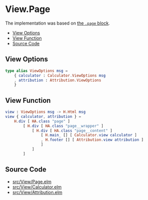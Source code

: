 # View.Page

The implementation was based on [the `.page` block](../../prototype/blocks/page.md).

- [View Options](#view-options)
- [View Function](#view-function)
- [Source Code](#source-code)

## View Options

```elm
type alias ViewOptions msg =
    { calculator : Calculator.ViewOptions msg
    , attribution : Attribution.ViewOptions
    }
```

## View Function

```elm
view : ViewOptions msg -> H.Html msg
view { calculator, attribution } =
    H.div [ HA.class "page" ]
        [ H.div [ HA.class "page__wrapper" ]
            [ H.div [ HA.class "page__content" ]
                [ H.main_ [] [ Calculator.view calculator ]
                , H.footer [] [ Attribution.view attribution ]
                ]
            ]
        ]
```

## Source Code

- [src/View/Page.elm](https://github.com/dwayne/elm-calculator/blob/1.0.0/src/View/Page.elm)
- [src/View/Calculator.elm](https://github.com/dwayne/elm-calculator/blob/1.0.0/src/View/Calculator.elm)
- [src/View/Attribution.elm](https://github.com/dwayne/elm-calculator/blob/1.0.0/src/View/Attribution.elm)
